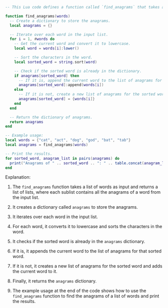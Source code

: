 ```lua
-- This Lua code defines a function called `find_anagrams` that takes a list of words as input and returns a list of lists, where each sublist contains all the anagrams of a word from the input list.

function find_anagrams(words)
  -- Create a dictionary to store the anagrams.
  local anagrams = {}

  -- Iterate over each word in the input list.
  for i = 1, #words do
    -- Get the current word and convert it to lowercase.
    local word = words[i]:lower()

    -- Sort the characters in the word.
    local sorted_word = string.sort(word)

    -- Check if the sorted word is already in the dictionary.
    if anagrams[sorted_word] then
      -- If it is, append the current word to the list of anagrams for that sorted word.
      anagrams[sorted_word]:append(words[i])
    else
      -- If it is not, create a new list of anagrams for the sorted word and add the current word to it.
      anagrams[sorted_word] = {words[i]}
    end
  end

  -- Return the dictionary of anagrams.
  return anagrams
end

-- Example usage:
local words = {"cat", "act", "dog", "god", "bat", "tab"}
local anagrams = find_anagrams(words)

-- Print the results.
for sorted_word, anagram_list in pairs(anagrams) do
  print("Anagrams of " .. sorted_word .. ": " .. table.concat(anagram_list, ", "))
end
```

Explanation:

1. The `find_anagrams` function takes a list of words as input and returns a list of lists, where each sublist contains all the anagrams of a word from the input list.

2. It creates a dictionary called `anagrams` to store the anagrams.

3. It iterates over each word in the input list.

4. For each word, it converts it to lowercase and sorts the characters in the word.

5. It checks if the sorted word is already in the `anagrams` dictionary.

6. If it is, it appends the current word to the list of anagrams for that sorted word.

7. If it is not, it creates a new list of anagrams for the sorted word and adds the current word to it.

8. Finally, it returns the `anagrams` dictionary.

9. The example usage at the end of the code shows how to use the `find_anagrams` function to find the anagrams of a list of words and print the results.